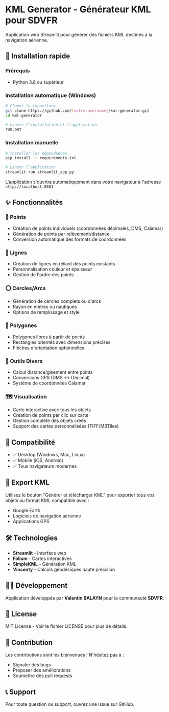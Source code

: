 # KML Generator - Générateur KML pour SDVFR

Application web Streamlit pour générer des fichiers KML destinés à la navigation aérienne.

## 🚀 Installation rapide

### Prérequis
- Python 3.8 ou supérieur

### Installation automatique (Windows)
```bash
# Cloner le repository
git clone https://github.com/[votre-username]/kml-generator.git
cd kml-generator

# Lancer l'installation et l'application
run.bat
```

### Installation manuelle
```bash
# Installer les dépendances
pip install -r requirements.txt

# Lancer l'application
streamlit run streamlit_app.py
```

L'application s'ouvrira automatiquement dans votre navigateur à l'adresse `http://localhost:8501`

## ✨ Fonctionnalités

### 📍 Points
- Création de points individuels (coordonnées décimales, DMS, Calamar)
- Génération de points par relèvement/distance
- Conversion automatique des formats de coordonnées

### 📏 Lignes
- Création de lignes en reliant des points existants
- Personnalisation couleur et épaisseur
- Gestion de l'ordre des points

### ⭕ Cercles/Arcs
- Génération de cercles complets ou d'arcs
- Rayon en mètres ou nautiques
- Options de remplissage et style

### 🔷 Polygones
- Polygones libres à partir de points
- Rectangles orientés avec dimensions précises
- Flèches d'orientation optionnelles

### 🔧 Outils Divers
- Calcul distance/gisement entre points
- Conversions GPS (DMS ↔ Décimal)
- Système de coordonnées Calamar

### 🗺️ Visualisation
- Carte interactive avec tous les objets
- Création de points par clic sur carte
- Gestion complète des objets créés
- Support des cartes personnalisées (TIFF/MBTiles)

## 📱 Compatibilité

- ✅ Desktop (Windows, Mac, Linux)
- ✅ Mobile (iOS, Android)
- ✅ Tous navigateurs modernes

## 🎯 Export KML

Utilisez le bouton "Générer et télécharger KML" pour exporter tous vos objets au format KML compatible avec :
- Google Earth
- Logiciels de navigation aérienne
- Applications GPS

## 🛠️ Technologies

- **Streamlit** - Interface web
- **Folium** - Cartes interactives
- **SimpleKML** - Génération KML
- **Vincenty** - Calculs géodésiques haute précision

## 👨‍💻 Développement

Application développée par **Valentin BALAYN** pour la communauté **SDVFR**.

## 📄 License

MIT License - Voir le fichier LICENSE pour plus de détails.

## 🤝 Contribution

Les contributions sont les bienvenues ! N'hésitez pas à :
- Signaler des bugs
- Proposer des améliorations
- Soumettre des pull requests

## 📞 Support

Pour toute question ou support, ouvrez une issue sur GitHub.